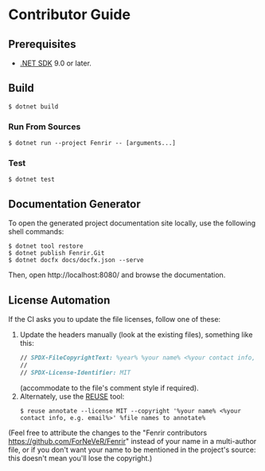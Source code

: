 <!--
SPDX-FileCopyrightText: 2020-2025 Fenrir contributors <https://github.com/ForNeVeR/Fenrir>

SPDX-License-Identifier: MIT
-->

Contributor Guide
=================

Prerequisites
-------------
- [.NET SDK][dotnet-sdk] 9.0 or later.

Build
-----
```console
$ dotnet build
```

### Run From Sources
```console
$ dotnet run --project Fenrir -- [arguments...]
```

### Test
```console
$ dotnet test
```

Documentation Generator
-----------------------
To open the generated project documentation site locally, use the following shell commands:
```console
$ dotnet tool restore
$ dotnet publish Fenrir.Git
$ dotnet docfx docs/docfx.json --serve
```

Then, open http://localhost:8080/ and browse the documentation.

License Automation
------------------
<!-- REUSE-IgnoreStart -->
If the CI asks you to update the file licenses, follow one of these:
1. Update the headers manually (look at the existing files), something like this:
   ```fsharp
   // SPDX-FileCopyrightText: %year% %your name% <%your contact info, e.g. email%>
   //
   // SPDX-License-Identifier: MIT
   ```
   (accommodate to the file's comment style if required).
2. Alternately, use the [REUSE][reuse] tool:
   ```console
   $ reuse annotate --license MIT --copyright '%your name% <%your contact info, e.g. email%>' %file names to annotate%
   ```

(Feel free to attribute the changes to the "Fenrir contributors <https://github.com/ForNeVeR/Fenrir>" instead of your name in a multi-author file, or if you don't want your name to be mentioned in the project's source: this doesn't mean you'll lose the copyright.)
<!-- REUSE-IgnoreEnd -->

[dotnet-sdk]: https://dot.net/
[reuse]: https://reuse.software/
